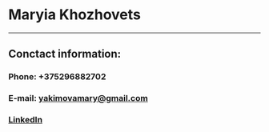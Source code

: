 # Maryia Khozhovets
---
## Conctact information:

### Phone: +375296882702
### E-mail: yakimovamary@gmail.com
### [LinkedIn](https://www.linkedin.com/in/mary-khozhovets-51bba414a/)
